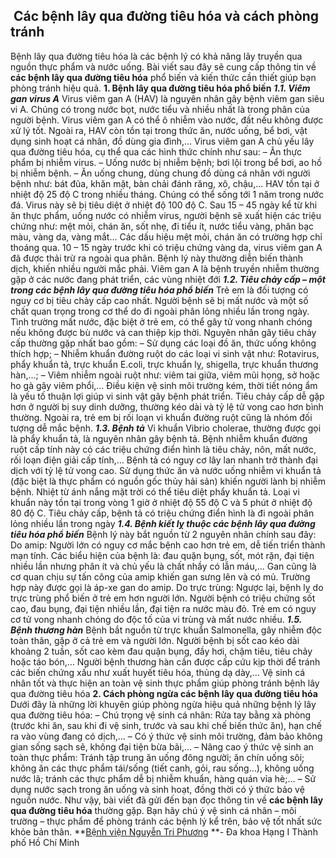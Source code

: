 ## ️ Các bệnh lây qua đường tiêu hóa và cách phòng tránh

Bệnh lây qua đường tiêu hóa là các bệnh lý có khả năng lây truyền qua nguồn thực phẩm và nước uống. Bài viết sau đây sẽ cung cấp thông tin về **các bệnh lây qua đường tiêu hóa** phổ biến và kiến thức cần thiết giúp bạn phòng tránh hiệu quả.
**1. Bệnh lây qua đường tiêu hóa phổ biến**
_**1.1. Viêm gan virus A**_
Virus viêm gan A (HAV) là nguyên nhân gây bệnh viêm gan siêu vi A. Chúng có trong nước bọt, nước tiểu và nhiều nhất là trong phân của người bệnh. Virus viêm gan A có thể ô nhiễm vào nước, đất nếu không được xử lý tốt. Ngoài ra, HAV còn tồn tại trong thức ăn, nước uống, bể bơi, vật dụng sinh hoạt cá nhân, đồ dùng gia đình,…
Virus viêm gan A chủ yếu lây qua đường tiêu hóa, cụ thể qua các hình thức chính như sau:
– Ăn thực phẩm bị nhiễm virus.
– Uống nước bị nhiễm bệnh; bơi lội trong bể bơi, ao hồ bị nhiễm bệnh.
– Ăn uống chung, dùng chung đồ dùng cá nhân với người bệnh như: bát đũa, khăn mặt, bàn chải đánh răng, xô, chậu,…
HAV tồn tại ở nhiệt độ 25 độ C trong nhiều tháng. Chúng có thể sống tới 1 năm trong nước đá. Virus này sẽ bị tiêu diệt ở nhiệt độ 100 độ C. Sau 15 – 45 ngày kể từ khi ăn thực phẩm, uống nước có nhiễm virus, người bệnh sẽ xuất hiện các triệu chứng như: mệt mỏi, chán ăn, sốt nhẹ, đi tiểu ít, nước tiểu vàng, phân bạc màu, vàng da, vàng mắt… Các dấu hiệu mệt mỏi, chán ăn có trường hợp chỉ thoáng qua.
10 – 15 ngày trước khi có triệu chứng vàng da, virus viêm gan A đã được thải trừ ra ngoài qua phân. Bệnh lý này thường diễn biến thành dịch, khiến nhiều người mắc phải.
Viêm gan A là bệnh truyền nhiễm thường gặp ở các nước đang phát triển, các vùng nhiệt đới
_**1.2. Tiêu chảy cấp – một trong các bệnh lây qua đường tiêu hóa phổ biến**_
Trẻ em là đối tượng có nguy cơ bị tiêu chảy cấp cao nhất. Người bệnh sẽ bị mất nước và một số chất quan trọng trong cơ thể do đi ngoài phân lỏng nhiều lần trong ngày. Tình trường mất nước, đặc biệt ở trẻ em, có thể gây tử vong nhanh chóng nếu không được bù nước và can thiệp kịp thời.
Nguyên nhân gây tiêu chảy cấp thường gặp nhất bao gồm:
– Sử dụng các loại đồ ăn, thức uống không thích hợp;
– Nhiễm khuẩn đường ruột do các loại vi sinh vật như: Rotavirus, phẩy khuẩn tả, trực khuẩn E.coli, trực khuẩn lỵ, shigella, trực khuẩn thương hàn,…;
– Viêm nhiễm ngoài ruột như: viêm tai giữa, viêm mũi họng, sở hoặc ho gà gây viêm phổi,…
Điều kiện vệ sinh môi trường kém, thời tiết nóng ẩm là yếu tố thuận lợi giúp vi sinh vật gây bệnh phát triển. Tiêu chảy cấp dễ gặp hơn ở người bị suy dinh dưỡng, thường kéo dài và tỷ lệ tử vong cao hơn bình thường. Ngoài ra, trẻ em bị rối loạn vi khuẩn đường ruột cũng là nhóm đối tượng dễ mắc bệnh.
_**1.3. Bệnh tả**_
Vi khuẩn Vibrio cholerae, thường được gọi là phẩy khuẩn tả, là nguyên nhân gây bệnh tả. Bệnh nhiễm khuẩn đường ruột cấp tính này có các triệu chứng điển hình là tiêu chảy, nôn, mất nước, rối loạn điện giải cấp tính,… Bệnh tả có nguy cơ lây lan nhanh trở thành đại dịch với tỷ lệ tử vong cao. Sử dụng thức ăn và nước uống nhiễm vi khuẩn tả (đặc biệt là thực phẩm có nguồn gốc thủy hải sản) khiến người lành bị nhiễm bệnh.
Nhiệt từ ánh nắng mặt trời có thể tiêu diệt phẩy khuẩn tả. Loại vi khuẩn này tồn tại trong vòng 1 giờ ở nhiệt độ 55 độ C và 5 phút ở nhiệt độ 80 độ C.
Tiêu chảy cấp, bệnh tả có triệu chứng điển hình là đi ngoài phân lỏng nhiều lần trong ngày
_**1.4. Bệnh kiết lỵ thuộc các bệnh lây qua đường tiêu hóa phổ biến**_
Bệnh lý này bắt nguồn từ 2 nguyên nhân chính sau đây:
Do amip: Người lớn có nguy cơ mắc bệnh cao hơn trẻ em, dễ tiến triển thành mạn tính. Các biểu hiện của bệnh là: đau quặn bụng, sốt, mót rặn, đại tiện nhiều lần nhưng phân ít và chủ yếu là chất nhầy có lẫn máu,… Gan cũng là cơ quan chịu sự tấn công của amip khiến gan sưng lên và có mủ. Trường hợp này được gọi là áp-xe gan do amip.
Do trực trùng: Ngược lại, bệnh lỵ do trực trùng phổ biến ở trẻ em hơn người lớn. Người bệnh có triệu chứng sốt cao, đau bụng, đại tiện nhiều lần, đại tiện ra nước màu đỏ. Trẻ em có nguy cơ tử vong nhanh chóng do độc tố của vi trùng và mất nước nhiều.
_**1.5. Bệnh thương hàn**_
Bệnh bắt nguồn từ trực khuẩn Salmonella, gây nhiễm độc toàn thân, gặp ở cả trẻ em và người lớn. Người bệnh bị sốt cao kéo dài khoảng 2 tuần, sốt cao kèm đau quặn bụng, đầy hơi, chậm tiêu, tiêu chảy hoặc táo bón,…
Người bệnh thương hàn cần được cấp cứu kịp thời để tránh các biến chứng xấu như xuất huyết tiêu hóa, thủng dạ dày,…
Vệ sinh cá nhân tốt và thực hiện an toàn vệ sinh thực phẩm giúp phòng tránh bệnh lây qua đường tiêu hóa
**2. Cách phòng ngừa các bệnh lây qua đường tiêu hóa**
Dưới đây là những lời khuyên giúp phòng ngừa hiệu quả những bệnh lý lây qua đường tiêu hóa:
– Chú trọng vệ sinh cá nhân: Rửa tay bằng xà phòng (trước khi ăn, sau khi đi vệ sinh, trước và sau khi chế biến thức ăn), hạn chế ra vào vùng đang có dịch,…
– Có ý thức vệ sinh môi trường, đảm bảo không gian sống sạch sẽ, không đại tiện bừa bãi,…
– Nâng cao ý thức vệ sinh an toàn thực phẩm: Tránh tập trung ăn uống đông người; ăn chín uống sôi; không ăn các thực phẩm tái/sống (tiết canh, gỏi, rau sống…), không uống nước lã; tránh các thực phẩm dễ bị nhiễm khuẩn, hàng quán vỉa hè;…
– Sử dụng nước sạch trong ăn uống và sinh hoạt, đồng thời có ý thức bảo vệ nguồn nước.
Như vậy, bài viết đã gửi đến bạn đọc thông tin về **các bệnh lây qua đường tiêu hóa** thường gặp. Bạn hãy chú ý vệ sinh cá nhân – môi trường – thực phẩm để phòng tránh các bệnh lý kể trên, bảo vệ tốt nhất sức khỏe bản thân.
**[Bệnh viện Nguyễn Tri Phương](https://bvnguyentriphuong.com.vn/) **- Đa khoa Hạng I Thành phố Hồ Chí Minh
